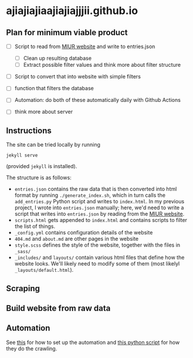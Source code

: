 # ajiajiajiaajiajiajjjii.github.io

## Plan for minimum viable product
- [ ] Script to read from [MIUR website](https://bandi.miur.it/) and write to entries.json
  - [ ] Clean up resulting database
  - [ ] Extract possible filter values and think more about filter structure
- [ ]  Script to convert that into website with simple filters
  - [ ] function that filters the database
- [ ]  Automation: do both of these automatically daily with Github Actions
  - [ ] think more about server


## Instructions

The site can be tried locally by running 

```
jekyll serve
```

(provided `jekyll` is installed). 

The structure is as follows: 

- `entries.json` contains the raw data that is then converted into html format by running `./generate_index.sh`, which in turn calls the `add_entries.py` Python script and writes to `index.html`. In my previous project, I wrote into `entries.json` manually; here, we'd need to write a script that writes into `entries.json` by reading from the [MIUR website](https://bandi.miur.it/).
- `scripts.html` gets appended to `index.html` and contains scripts to filter the list of things.
- `_config.yml` contains configuration details of the website
- `404.md` and `about.md` are other pages in the website
- `style.scss` defines the style of the website, together with the files in `_sass/`
- `_includes/` and `layouts/` contain various html files that define how the website looks. We'll likely need to modify some of them (most likelyl `_layouts/default.html`).

## Scraping



## Build website from raw data




## Automation

See [this](https://github.com/simulation-based-inference/simulation-based-inference.github.io/blob/main/.github/workflows/pull_paper.yml) for how to set up the automation and [this python script](https://github.com/simulation-based-inference/simulation-based-inference.github.io/blob/main/main.py) for how they do the crawling.
